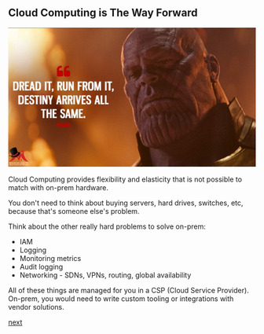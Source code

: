 
## Cloud Computing is The Way Forward

![](../img/thanos.jpg)

Cloud Computing provides flexibility and elasticity that is not possible to match with on-prem hardware.

You don't need to think about buying servers, hard drives, switches, etc, because that's someone else's problem. 

Think about the other really hard problems to solve on-prem:
  * IAM 
  * Logging
  * Monitoring metrics
  * Audit logging
  * Networking - SDNs, VPNs, routing, global availability

All of these things are managed for you in a CSP (Cloud Service Provider). On-prem, you would need to write custom tooling or integrations with vendor solutions.

[next](./2x2.md)